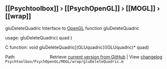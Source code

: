 ## [[Psychtoolbox]] &#8250; [[PsychOpenGL]] &#8250; [[MOGL]] &#8250; [[wrap]]

gluDeleteQuadric  Interface to [OpenGL](OpenGL) function gluDeleteQuadric  
  
usage:  gluDeleteQuadric( quad )  
  
C function:  void gluDeleteQuadric[(GLUquadric]((GLUquadric)\* quad)  




<div class="code_header" style="text-align:right;">
  <span style="float:left;">Path&nbsp;&nbsp;</span> <span class="counter">Retrieve <a href=
  "https://raw.github.com/Psychtoolbox-3/Psychtoolbox-3/beta/Psychtoolbox/PsychOpenGL/MOGL/wrap/gluDeleteQuadric.m">current version from GitHub</a> | View <a href=
  "https://github.com/Psychtoolbox-3/Psychtoolbox-3/commits/beta/Psychtoolbox/PsychOpenGL/MOGL/wrap/gluDeleteQuadric.m">changelog</a></span>
</div>
<div class="code">
  <code>Psychtoolbox/PsychOpenGL/MOGL/wrap/gluDeleteQuadric.m</code>
</div>

